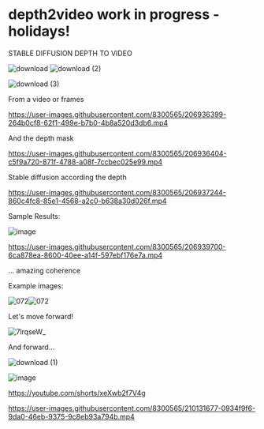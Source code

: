# depth2video work in progress - holidays!
STABLE DIFFUSION DEPTH TO VIDEO

![download](https://user-images.githubusercontent.com/8300565/207256115-c4de6b6f-3890-4e00-9e9c-e4a2162c22d5.png)
![download (2)](https://user-images.githubusercontent.com/8300565/207256128-925d11c2-42ac-4f5c-ab0c-28270745e61d.png)


![download (3)](https://user-images.githubusercontent.com/8300565/207256068-dffdf8e7-c8f6-48a8-b534-15a29e4d588e.png)



From a video or frames

https://user-images.githubusercontent.com/8300565/206936399-264b0cf8-62f1-499e-b7b0-4b8a520d3db6.mp4


And the depth mask


https://user-images.githubusercontent.com/8300565/206936404-c5f9a720-871f-4788-a08f-7ccbec025e99.mp4


Stable diffusion according the depth


https://user-images.githubusercontent.com/8300565/206937244-860c4fc8-85e1-4568-a2c0-b638a30d026f.mp4


Sample Results:

![image](https://user-images.githubusercontent.com/8300565/206937133-aca35de5-99df-4d8d-bc27-301e9d840c8d.png)


https://user-images.githubusercontent.com/8300565/206939700-6ca878ea-8600-40ee-a14f-597ebf176e7a.mp4

... amazing coherence


Example images:

![072](https://user-images.githubusercontent.com/8300565/207172663-d347b44f-bce3-4a15-9e92-5411ccdd7cb4.png)![072](https://user-images.githubusercontent.com/8300565/207172714-368f5c5e-a6c2-422a-b3cd-8c926e73779c.png)




Let's move forward!

![7lrqseW_](https://user-images.githubusercontent.com/8300565/207170061-88c823c7-996f-412b-bd4c-3c02e306dde2.png)

And forward...

![download (1)](https://user-images.githubusercontent.com/8300565/207649531-3993e5da-b3d2-4527-b282-155b1a599d0b.png)

![image](https://user-images.githubusercontent.com/8300565/207649853-701bd395-ce77-4bd6-bdd3-59cd8406b7d0.png)

https://youtube.com/shorts/xeXwb2f7V4g

https://user-images.githubusercontent.com/8300565/210131677-0934f9f6-9da0-46eb-9375-9c8eb93a794b.mp4


